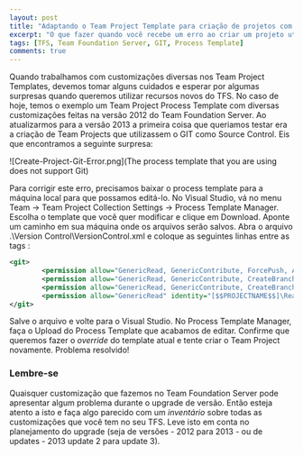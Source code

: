 ```yaml
---
layout: post
title: "Adaptando o Team Project Template para criação de projetos com GIT"
excerpt: "O que fazer quando você recebe um erro ao criar um projeto utilizando o Git no TFS"
tags: [TFS, Team Foundation Server, GIT, Process Template]
comments: true
---
```


Quando trabalhamos com customizações diversas nos Team Project Templates, devemos tomar alguns cuidados e esperar por algumas surpresas quando queremos utilizar recursos novos do TFS. No caso de hoje, temos o exemplo um Team Project Process Template com diversas customizações feitas na versão 2012 do Team Foundation Server. Ao atualizarmos para a versão 2013 a primeira coisa que queriamos testar era a criação de Team Projects que utilizassem o GIT como Source Control. Eis que encontramos a seguinte surpresa:

![Create-Project-Git-Error.png](The process template that you are using does not support Git)

Para corrigir este erro, precisamos baixar o process template para a máquina local para que possamos editá-lo. No Visual Studio, vá no menu Team -> Team Project Collection Settings -> Process Template Manager. Escolha o template que você quer modificar e clique em Download. Aponte um caminho em sua máquina onde os arquivos serão salvos. Abra o arquivo .\Version Control\VersionControl.xml e coloque as seguintes linhas entre as tags <taskXml>:

```xml
<git>
        <permission allow="GenericRead, GenericContribute, ForcePush, Administer, CreateBranch, CreateTag, ManageNote" identity="[$$PROJECTNAME$$]\$$PROJECTADMINGROUP$$" />
        <permission allow="GenericRead, GenericContribute, CreateBranch, CreateTag, ManageNote" identity="[$$PROJECTNAME$$]\Contributors" />
        <permission allow="GenericRead, GenericContribute, CreateBranch, CreateTag, ManageNote" identity="[$$PROJECTNAME$$]\Build Administrators" />
        <permission allow="GenericRead" identity="[$$PROJECTNAME$$]\Readers" />        
</git>
```
Salve o arquivo e volte para o Visual Studio. No Process Template Manager, faça o Upload do Process Template que acabamos de editar. Confirme que queremos fazer o *override* do template atual e tente criar o Team Project novamente. Problema resolvido!

### Lembre-se
Quaisquer customização que fazemos no Team Foundation Server pode apresentar algum problema durante o upgrade de versão. Então esteja atento a isto e faça algo parecido com um *inventário* sobre todas as customizações que você tem no seu TFS. Leve isto em conta no planejamento do upgrade (seja de versões - 2012 para 2013 - ou de updates - 2013 update 2 para update 3).





